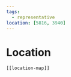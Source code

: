 ```yaml
---
tags:
  - representative
location: [5816, 3940]
---
```

# Location
```meta-bind-embed
[[location-map]]
```
